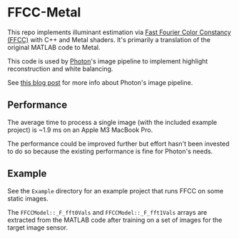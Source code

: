 # FFCC-Metal

This repo implements illuminant estimation via [Fast Fourier Color Constancy (FFCC)](https://github.com/google/ffcc) with C++ and Metal shaders. It's primarily a translation of the original MATLAB code to Metal.

This code is used by [Photon](https://toaster.llc/photon)'s image pipeline to implement highlight reconstruction and white balancing.

See [this blog post](http://toaster.llc/blog/image-pipeline) for more info about Photon's image pipeline.



## Performance

The average time to process a single image (with the included example project) is ~1.9 ms on an Apple M3 MacBook Pro.

The performance could be improved further but effort hasn't been invested to do so because the existing performance is fine for Photon's needs.



## Example

See the `Example` directory for an example project that runs FFCC on some static images.

The `FFCCModel::_F_fft0Vals` and `FFCCModel::_F_fft1Vals` arrays are extracted from the MATLAB code after training on a set of images for the target image sensor.
